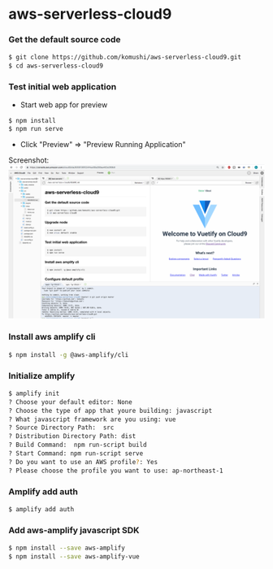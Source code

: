 # aws-serverless-cloud9

### Get the default source code
```bash
$ git clone https://github.com/komushi/aws-serverless-cloud9.git
$ cd aws-serverless-cloud9
```

### Test initial web application
* Start web app for preview 
```bash
$ npm install
$ npm run serve
```
* Click "Preview" => "Preview Running Application"

Screenshot: ![Alt](/images/cloud9.png)

### Install aws amplify cli
```bash
$ npm install -g @aws-amplify/cli
```

### Initialize amplify
```bash
$ amplify init
? Choose your default editor: None
? Choose the type of app that youre building: javascript
? What javascript framework are you using: vue
? Source Directory Path:  src
? Distribution Directory Path: dist
? Build Command:  npm run-script build
? Start Command: npm run-script serve
? Do you want to use an AWS profile?: Yes
? Please choose the profile you want to use: ap-northeast-1
```

### Amplify add auth
```bash
$ amplify add auth
```

### Add aws-amplify javascript SDK
```bash
$ npm install --save aws-amplify
$ npm install --save aws-amplify-vue
```

###
```javascript

```